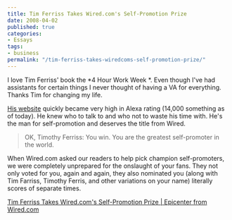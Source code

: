 ```yaml
---
title: Tim Ferriss Takes Wired.com's Self-Promotion Prize
date: 2008-04-02
published: true
categories:
- Essays
tags:
- business
permalink: "/tim-ferriss-takes-wiredcoms-self-promotion-prize/"
---
```

I love Tim Ferriss' book the  *4 Hour Work Week *. Even though I've had assistants for certain things I never thought of having a VA for everything. Thanks Tim for changing my life.

<a href="http://fourhourworkweek.com/" rel="nofollow">His website</a> quickly became very high in Alexa rating (14,000 something as of today). He knew who to talk to and who not to waste his time with. He's the man for self-promotion and deserves the title from Wired.
>OK, Timothy Ferriss: You win. You are the greatest self-promoter in the world.

When Wired.com asked our readers to help pick champion self-promoters, we were completely unprepared for the onslaught of your fans. They not only voted for you, again and again, they also nominated you (along with Tim Farriss, Timothy Ferris, and other variations on your name) literally scores of separate times.</blockquote>
<p><a href="http://blog.wired.com/business/2008/03/tim-ferriss-tak.html" rel="nofollow">Tim Ferriss Takes Wired.com's Self-Promotion Prize | Epicenter from Wired.com</a></p>
